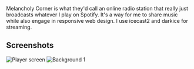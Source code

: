 Melancholy Corner is what they'd call an online radio station that really just broadcasts whatever I play on Spotify. It's a way for me to share music while also engage in responsive web design. I use icecast2 and darkice for streaming.

## Screenshots
![Player screen](https://i.imgur.com/coolDZ0.png)
![Background 1](https://i.imgur.com/pbpPbbO.png)
